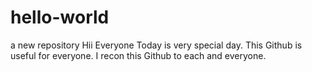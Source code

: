 # hello-world
a new repository
Hii Everyone
Today is very special day. This Github is useful for everyone. 
I recon this Github to each and everyone.
